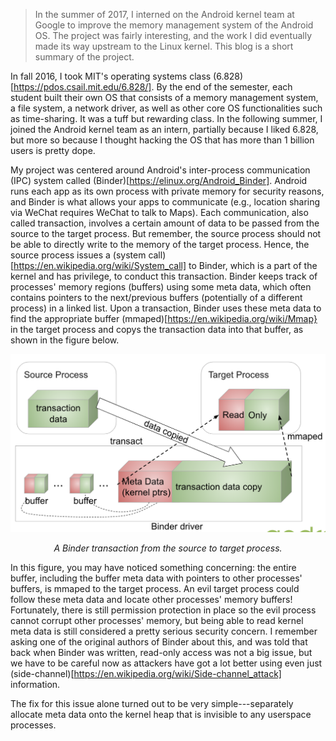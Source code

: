 > In the summer of 2017, I interned on the Android kernel team at Google to improve the memory management system of the Android OS. The project was fairly interesting, and the work I did eventually made its way upstream to the Linux kernel. This blog is a short summary of the project.

In fall 2016, I took MIT's operating systems class (6.828)[https://pdos.csail.mit.edu/6.828/]. By the end of the semester, each student built their own OS that consists of a memory management system, a file system, a network driver, as well as other core OS functionalities such as time-sharing. It was a tuff but rewarding class. In the following summer, I joined the Android kernel team as an intern, partially because I liked 6.828, but more so because I thought hacking the OS that has more than 1 billion users is pretty dope.

My project was centered around Android's inter-process communication (IPC) system called (Binder)[https://elinux.org/Android_Binder]. Android runs each app as its own process with private memory for security reasons, and Binder is what allows your apps to communicate (e.g., location sharing via WeChat requires WeChat to talk to Maps). Each communication, also called transaction, involves a certain amount of data to be passed from the source to the target process. But remember, the source process should not be able to directly write to the memory of the target process. Hence, the source process issues a (system call)[https://en.wikipedia.org/wiki/System_call] to Binder, which is a part of the kernel and has privilege, to conduct this transaction. Binder keeps track of processes' memory regions (buffers) using some meta data, which often contains pointers to the next/previous buffers (potentially of a different process) in a linked list. Upon a transaction, Binder uses these meta data to find the appropriate buffer (mmaped)[https://en.wikipedia.org/wiki/Mmap} in the target process and copys the transaction data into that buffer, as shown in the figure below. 

![](/assets/images/20190915/transaction.png)*<center>A Binder transaction from the source to target process.</center>*

In this figure, you may have noticed something concerning: the entire buffer, including the buffer meta data with pointers to other processes' buffers, is mmaped to the target process. An evil target process could follow these meta data and locate other processes' memory buffers! Fortunately, there is still permission protection in place so the evil process cannot corrupt other processes' memory, but being able to read kernel meta data is still considered a pretty serious security concern. I remember asking one of the original authors of Binder about this, and was told that back when Binder was written, read-only access was not a big issue, but we have to be careful now as attackers have got a lot better using even just (side-channel)[https://en.wikipedia.org/wiki/Side-channel_attack] information.

The fix for this issue alone turned out to be very simple---separately allocate meta data onto the kernel heap that is invisible to any userspace processes. 
